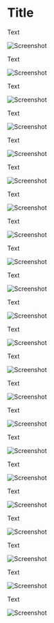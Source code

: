# Title

Text

![Screenshot](images/Screenshot_1.jpg)


Text

![Screenshot](images/Screenshot_2.jpg)


Text

![Screenshot](images/Screenshot_3.jpg)


Text

![Screenshot](images/Screenshot_4.jpg)


Text

![Screenshot](images/Screenshot_5.jpg)


Text

![Screenshot](images/Screenshot_6.jpg)


Text

![Screenshot](images/Screenshot_7.jpg)


Text

![Screenshot](images/Screenshot_8.jpg)


Text

![Screenshot](images/Screenshot_9.jpg)


Text

![Screenshot](images/Screenshot_10.jpg)


Text

![Screenshot](images/Screenshot_11.jpg)


Text

![Screenshot](images/Screenshot_12.jpg)


Text

![Screenshot](images/Screenshot_13.jpg)


Text

![Screenshot](images/Screenshot_14.jpg)


Text

![Screenshot](images/Screenshot_15.jpg)


Text

![Screenshot](images/Screenshot_16.jpg)


Text

![Screenshot](images/Screenshot_17.jpg)


Text

![Screenshot](images/Screenshot_18.jpg)


Text

![Screenshot](images/Screenshot_19.jpg)


Text

![Screenshot](images/Screenshot_20.jpg)


Text

![Screenshot](images/Screenshot_21.jpg)


Text

![Screenshot](images/Screenshot_22.jpg)

